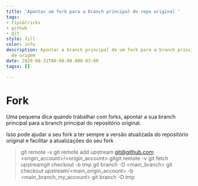 ```yaml
---
title: 'Apontar um fork para a branch principal do repo original '
tags:
- tips&tricks
- github
- git
style: fill
color: info
description: Apontar a branch principal de um fork para a branch principal do repo
  de origem
date: 2020-08-31T00:00:00.000-03:00
tagsx: []

---
```

# Fork

Uma pequena dica quando trabalhar com forks, apontar a sua branch principal para a branch principal do repositório original.

Isso pode ajudar a seu fork a ter sempre a versão atualizada do repositório original e facilitar a atualizações do seu fork

> git remote -v
> git remote add upstream git@github.com:<origin_account>/<origin_account>.gitgit
> remote -v
> git fetch upstreamgit checkout -b tmp
> git branch -D <main_branch>
> git checkout upstream/<main_origin_account> -b <main_branch_my_account>
> git branch -D tmp